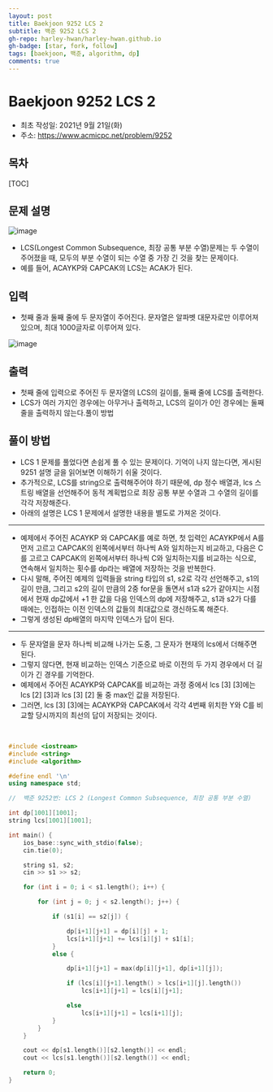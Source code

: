 ```yaml
---
layout: post
title: Baekjoon 9252 LCS 2
subtitle: 백준 9252 LCS 2
gh-repo: harley-hwan/harley-hwan.github.io
gh-badge: [star, fork, follow]
tags: [baekjoon, 백준, algorithm, dp]
comments: true
---
```


# Baekjoon 9252 LCS 2

- 최초 작성일: 2021년 9월 21일(화)
- 주소: https://www.acmicpc.net/problem/9252

## 목차
[TOC]

## 문제 설명
![image](https://user-images.githubusercontent.com/68185569/133917081-7483b0fb-ad82-45ba-88fc-82f6aef3633b.png)

- LCS(Longest Common Subsequence, 최장 공통 부분 수열)문제는 두 수열이 주어졌을 때, 모두의 부분 수열이 되는 수열 중 가장 긴 것을 찾는 문제이다.
- 예를 들어, ACAYKP와 CAPCAK의 LCS는 ACAK가 된다.

## 입력
- 첫째 줄과 둘째 줄에 두 문자열이 주어진다. 문자열은 알파벳 대문자로만 이루어져 있으며, 최대 1000글자로 이루어져 있다.

![image](https://user-images.githubusercontent.com/68185569/133917085-f7fd9a13-d3c4-49b4-865c-24f0c28ef524.png)
## 출력

- 첫째 줄에 입력으로 주어진 두 문자열의 LCS의 길이를, 둘째 줄에 LCS를 출력한다.
- LCS가 여러 가지인 경우에는 아무거나 출력하고, LCS의 길이가 0인 경우에는 둘째 줄을 출력하지 않는다.풀이 방법

## 풀이 방법

- LCS 1 문제를 풀었다면 손쉽게 풀 수 있는 문제이다. 기억이 나지 않는다면, 게시된 9251 설명 글을 읽어보면 이해하기 쉬울 것이다.
- 추가적으로, LCS를 string으로 출력해주어야 하기 때문에, dp 정수 배열과, lcs 스트링 배열을 선언해주어 동적 계획법으로 최장 공통 부분 수열과 그 수열의 길이를 각각 저장해준다.
- 아래의 설명은 LCS 1 문제에서 설명한 내용을 별도로 가져온 것이다.

---

+ 예제에서 주어진 ACAYKP 와 CAPCAK를 예로 하면,  첫 입력인 ACAYKP에서 A를 먼저 고르고 CAPCAK의 왼쪽에서부터 하나씩 A와 일치하는지 비교하고, 다음은 C를 고르고 CAPCAK의 왼쪽에서부터 하나씩 C와 일치하는지를 비교하는 식으로, 연속해서 일치하는 횟수를 dp라는 배열에 저장하는 것을 반복한다.
+ 다시 말해, 주어진 예제의 입력들을 string 타입의 s1, s2로 각각 선언해주고, s1의 길이 만큼, 그리고 s2의 길이 만큼의 2중 for문을 돌면서 s1과 s2가 같아지는 시점에서 현재 dp값에서 +1 한 값을 다음 인덱스의 dp에 저장해주고, s1과 s2가 다를 때에는, 인접하는 이전 인덱스의 값들의 최대값으로 갱신하도록 해준다.
+ 그렇게 생성된 dp배열의 마지막 인덱스가 답이 된다.

---

+ 두 문자열을 문자 하나씩 비교해 나가는 도중, 그 문자가 현재의 lcs에서 더해주면 된다.
+ 그렇지 않다면, 현재 비교하는 인덱스 기준으로 바로 이전의 두 가지 경우에서 더 길이가 긴 경우를 기억한다.
+ 예제에서 주어진 ACAYKP와 CAPCAK를 비교하는 과정 중에서 lcs [3] [3]에는 lcs [2] [3]과 lcs [3] [2] 둘 중 max인 값을 저장된다.
+ 그러면, lcs [3] [3]에는 ACAYKP와 CAPCAK에서 각각 4번째 위치한 Y와 C를 비교할 당시까지의 최선의 답이 저장되는 것이다.

​	


```c++
#include <iostream>
#include <string>
#include <algorithm>

#define endl '\n'
using namespace std;

//  백준 9252번: LCS 2 (Longest Common Subsequence, 최장 공통 부분 수열)

int dp[1001][1001];
string lcs[1001][1001];

int main() {
    ios_base::sync_with_stdio(false);
    cin.tie(0);

    string s1, s2;
    cin >> s1 >> s2;

    for (int i = 0; i < s1.length(); i++) {

        for (int j = 0; j < s2.length(); j++) {

            if (s1[i] == s2[j]) {

                dp[i+1][j+1] = dp[i][j] + 1;
                lcs[i+1][j+1] += lcs[i][j] + s1[i];
            }
            else {

                dp[i+1][j+1] = max(dp[i][j+1], dp[i+1][j]);

                if (lcs[i][j+1].length() > lcs[i+1][j].length())
                    lcs[i+1][j+1] = lcs[i][j+1];

                else
                    lcs[i+1][j+1] = lcs[i+1][j];
            }
        }
    }

    cout << dp[s1.length()][s2.length()] << endl;
    cout << lcs[s1.length()][s2.length()] << endl;

    return 0;
}
```

